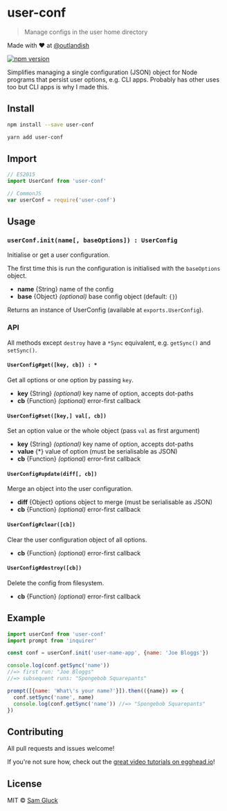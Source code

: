 # user-conf

> Manage configs in the user home directory

Made with ❤ at [@outlandish](http://www.twitter.com/outlandish)

<a href="http://badge.fury.io/js/user-conf"><img alt="npm version" src="https://badge.fury.io/js/user-conf.svg"></a>
 
Simplifies managing a single configuration (JSON) object for Node 
programs that persist user options, e.g. CLI apps. Probably has other
uses too but CLI apps is why I made this.

## Install

```sh
npm install --save user-conf
```

```sh
yarn add user-conf
```

## Import

```js
// ES2015
import UserConf from 'user-conf'
```

```js
// CommonJS
var userConf = require('user-conf')
```

## Usage

### `userConf.init(name[, baseOptions]) : UserConfig`

Initialise or get a user configuration. 

The first time this is run the configuration is initialised with the `baseOptions` object.

- __name__ {String} name of the config
- __base__ {Object} _(optional)_ base config object (default: `{}`)

Returns an instance of UserConfig (available at `exports.UserConfig`). 

### API

All methods except `destroy` have a `*Sync` equivalent, e.g. `getSync()` and `setSync()`.

#### `UserConfig#get([key, cb]) : *`

Get all options or one option by passing `key`.

- __key__ {String} _(optional)_ key name of option, accepts dot-paths
- __cb__ {Function} _(optional)_ error-first callback

#### `UserConfig#set([key,] val[, cb])`

Set an option value or the whole object (pass `val` as first argument)

- __key__ {String} _(optional)_ key name of option, accepts dot-paths
- __value__ {*} value of option (must be serialisable as JSON)
- __cb__ {Function} _(optional)_ error-first callback

#### `UserConfig#update(diff[, cb])`

Merge an object into the user configuration.

- __diff__ {Object} options object to merge (must be serialisable as JSON)
- __cb__ {Function} _(optional)_ error-first callback

#### `UserConfig#clear([cb])`

Clear the user configuration object of all options.

- __cb__ {Function} _(optional)_ error-first callback
 
#### `UserConfig#destroy([cb])`

Delete the config from filesystem.

- __cb__ {Function} _(optional)_ error-first callback

## Example

```js
import userConf from 'user-conf'
import prompt from 'inquirer'

const conf = userConf.init('user-name-app', {name: 'Joe Bloggs'})

console.log(conf.getSync('name')) 
//=> first run: "Joe Bloggs" 
//=> subsequent runs: "Spongebob Squarepants" 

prompt([{name: 'What\'s your name?'}]).then(({name}) => {
  conf.setSync('name', name)
  console.log(conf.getSync('name')) //=> "Spongebob Squarepants"
})
```

## Contributing

All pull requests and issues welcome!

If you're not sure how, check out the [great video tutorials on egghead.io](http://bit.ly/2aVzthz)!

## License

MIT © [Sam Gluck](github.com/sdgluck)
